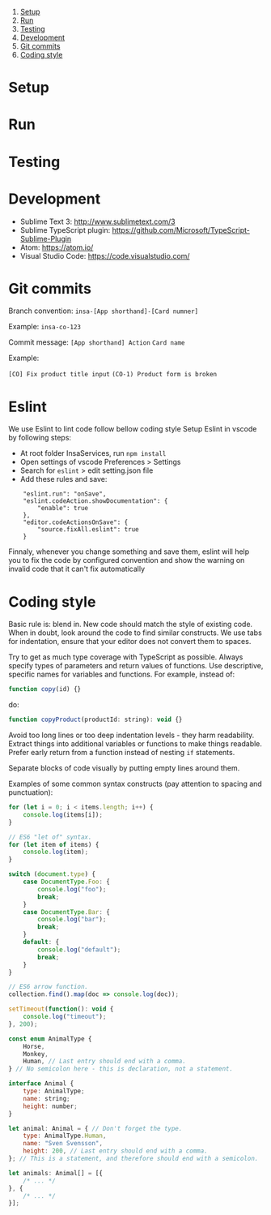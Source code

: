 1. [Setup](#setup)
2. [Run](#run)
3. [Testing](#testing)
4. [Development](#development)
5. [Git commits](#git-commits)
6. [Coding style](#coding-style)

Setup
=====

Run
===

Testing
=======

Development
===========

* Sublime Text 3: http://www.sublimetext.com/3
* Sublime TypeScript plugin: https://github.com/Microsoft/TypeScript-Sublime-Plugin
* Atom: https://atom.io/
* Visual Studio Code: https://code.visualstudio.com/

Git commits
===========

Branch convention:
`insa-[App shorthand]-[Card numner]`

Example:
`insa-co-123`

Commit message:
`[App shorthand] Action`
`Card name`

Example:

`[CO] Fix product title input`
`(CO-1) Product form is broken`

Eslint
======

We use Eslint to lint code follow bellow coding style
Setup Eslint in vscode by following steps:
- At root folder InsaServices, run `npm install`
- Open settings of vscode Preferences > Settings
- Search for `eslint` > edit setting.json file
- Add these rules and save:
```
    "eslint.run": "onSave",
	"eslint.codeAction.showDocumentation": {
		"enable": true
	},
	"editor.codeActionsOnSave": {
		"source.fixAll.eslint": true
	}
```

Finnaly, whenever you change something and save them, eslint will help you to fix the code by configured convention and show the warning on invalid code that it can't fix automatically

Coding style
============

Basic rule is: blend in. New code should match the style of existing code. When in doubt,
look around the code to find similar constructs. We use tabs for indentation, ensure that
your editor does not convert them to spaces.

Try to get as much type coverage with TypeScript as possible. Always specify types of
parameters and return values of functions. Use descriptive, specific names for variables and functions.
For example, instead of:

```js
function copy(id) {}
```

do:

```js
function copyProduct(productId: string): void {}
```

Avoid too long lines or too deep indentation levels - they harm readability. Extract
things into additional variables or functions to make things readable. Prefer early return
from a function instead of nesting `if` statements.

Separate blocks of code visually by putting empty lines around them.

Examples of some common syntax constructs (pay attention to spacing and punctuation):

```js
for (let i = 0; i < items.length; i++) {
    console.log(items[i]);
}

// ES6 "let of" syntax.
for (let item of items) {
    console.log(item);
}

switch (document.type) {
    case DocumentType.Foo: {
        console.log("foo");
        break;
    }
    case DocumentType.Bar: {
        console.log("bar");
        break;
    }
    default: {
        console.log("default");
        break;
    }
}

// ES6 arrow function.
collection.find().map(doc => console.log(doc));

setTimeout(function(): void {
    console.log("timeout");
}, 200);

const enum AnimalType {
    Horse,
    Monkey,
    Human, // Last entry should end with a comma.
} // No semicolon here - this is declaration, not a statement.

interface Animal {
    type: AnimalType;
    name: string;
    height: number;
}

let animal: Animal = { // Don't forget the type.
    type: AnimalType.Human,
    name: "Sven Svensson",
    height: 200, // Last entry should end with a comma.
}; // This is a statement, and therefore should end with a semicolon.

let animals: Animal[] = [{
    /* ... */
}, {
    /* ... */
}];
```
